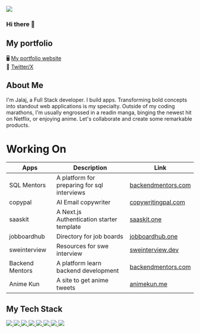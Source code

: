 ![](https://komarev.com/ghpvc/?username=wolfgunblood&color=blue)
### Hi there 👋

## My portfolio
🖥 <a href="https://me-ecru.vercel.app/" target="_blank">My portfolio website</a> <br />
🐸 <a href="https://x.com/jalajdu" target="_blank">Twitter/X</a>

## About Me 
I'm Jalaj, a Full Stack developer. I build apps.
Transforming bold concepts into standout web applications is my specialty. Outside of my coding marathons, I'm usually engrossed in a readin manga, binging the newest hit on Netflix, or enjoying anime. Let's collaborate and create some remarkable products.

# Working On

| Apps        | Description    | Link                                                 |
|----------------|----------------|------------------------------------------------------|
| SQL Mentors| A platform for preparing for sql interviews | <a href="https://sqlmentor.xyz/" target="_blank">backendmentors.com</a> |
| copypal     | AI Email copywriter | <a href="https://copywritingpal.com/" target="_blank">copywritingpal.com</a>|
| saaskit     | A Next.js Authentication starter template | <a href="https://saaskit.one/" target="_blank">saaskit.one</a>|
| jobboardhub     | Directory for job boards | <a href="https://jobboardhub.one/" target="_blank">jobboardhub.one</a>|
| sweinterview     | Resources for swe interview  | <a href="https://sweinterview.dev/" target="_blank">sweinterview.dev</a>|
| Backend Mentors| A platform learn backend development | <a href="https://backendmentors.com/" target="_blank">backendmentors.com</a> |
| Anime Kun      | A site to get anime tweets| <a href="https://animekun.me/" target="_blank">animekun.me</a>  |



## My Tech Stack

<a href="https://reactjs.org/">
  <img src="https://img.shields.io/badge/React-20232A?style=for-the-badge&logo=react&logoColor=61DAFB" />
</a>

<a href="https://nextjs.org/">
  <img src="https://img.shields.io/badge/Next-black?style=for-the-badge&logo=next.js&logoColor=white" />
</a>

<a href="https://www.typescriptlang.org/">
  <img src="https://img.shields.io/badge/TypeScript-007ACC?style=for-the-badge&logo=typescript&logoColor=white" />
</a>

<a href="https://de.wikipedia.org/wiki/JavaScript">
  <img src="https://img.shields.io/badge/JavaScript-323330?style=for-the-badge&logo=javascript&logoColor=F7DF1E" />
</a>

<a href="https://tailwindcss.com/">
  <img src="https://img.shields.io/badge/tailwindcss-%2338B2AC.svg?style=for-the-badge&logo=tailwind-css&logoColor=white" />
</a>

<a href="https://sass-lang.com/">
  <img src="https://img.shields.io/badge/Sass-CC6699?style=for-the-badge&logo=sass&logoColor=white" />
</a>

<a href="https://www.npmjs.com/">
  <img src="https://img.shields.io/badge/npm-CB3837?style=for-the-badge&logo=npm&logoColor=white" />
</a>

<a href="https://jestjs.io/">
  <img src="https://img.shields.io/badge/Jest-C21325?style=for-the-badge&logo=jest&logoColor=white" />
</a>



<!--
**wolfgunblood/wolfgunblood** is a ✨ _special_ ✨ repository because its `README.md` (this file) appears on your GitHub profile.

Here are some ideas to get you started:

- 🔭 I’m currently working on ...
- 🌱 I’m currently learning ...
- 👯 I’m looking to collaborate on ...
- 🤔 I’m looking for help with ...
- 💬 Ask me about ...
- 📫 How to reach me: ...
- 😄 Pronouns: ...
- ⚡ Fun fact: ...
-->
